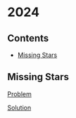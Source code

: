 # 2024

## Contents

- [Missing Stars](#Missing-Stars)

## Missing Stars

[Problem](https://adventofcode.com/2024/day/1)

[Solution](./missing_stars.py)
